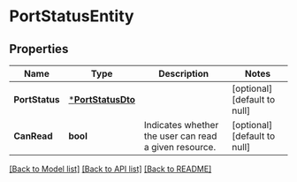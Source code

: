 # PortStatusEntity

## Properties
Name | Type | Description | Notes
------------ | ------------- | ------------- | -------------
**PortStatus** | [***PortStatusDto**](PortStatusDTO.md) |  | [optional] [default to null]
**CanRead** | **bool** | Indicates whether the user can read a given resource. | [optional] [default to null]

[[Back to Model list]](../README.md#documentation-for-models) [[Back to API list]](../README.md#documentation-for-api-endpoints) [[Back to README]](../README.md)

